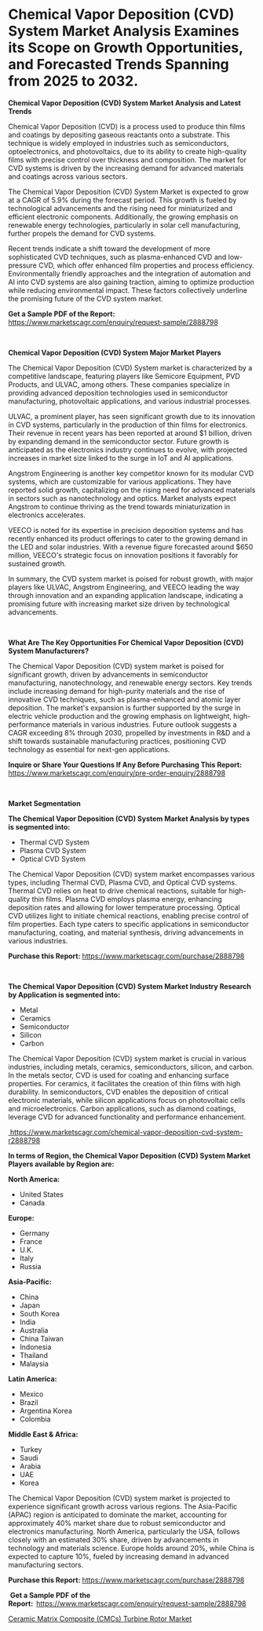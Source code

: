 <p><h1>Chemical Vapor Deposition (CVD) System Market Analysis Examines its Scope on Growth Opportunities, and Forecasted Trends Spanning from 2025 to 2032.</h1></p><p><strong>Chemical Vapor Deposition (CVD) System Market Analysis and Latest Trends</strong></p>
<p><p>Chemical Vapor Deposition (CVD) is a process used to produce thin films and coatings by depositing gaseous reactants onto a substrate. This technique is widely employed in industries such as semiconductors, optoelectronics, and photovoltaics, due to its ability to create high-quality films with precise control over thickness and composition. The market for CVD systems is driven by the increasing demand for advanced materials and coatings across various sectors.</p><p>The Chemical Vapor Deposition (CVD) System Market is expected to grow at a CAGR of 5.9% during the forecast period. This growth is fueled by technological advancements and the rising need for miniaturized and efficient electronic components. Additionally, the growing emphasis on renewable energy technologies, particularly in solar cell manufacturing, further propels the demand for CVD systems. </p><p>Recent trends indicate a shift toward the development of more sophisticated CVD techniques, such as plasma-enhanced CVD and low-pressure CVD, which offer enhanced film properties and process efficiency. Environmentally friendly approaches and the integration of automation and AI into CVD systems are also gaining traction, aiming to optimize production while reducing environmental impact. These factors collectively underline the promising future of the CVD system market.</p></p>
<p><strong>Get a Sample PDF of the Report:&nbsp;</strong> <a href="https://www.marketscagr.com/enquiry/request-sample/2888798?utm_campaign=2770&utm_medium=2&utm_source=Github&utm_content=ia&utm_term=14032025&utm_id=chemical-vapor-deposition-cvd-system">https://www.marketscagr.com/enquiry/request-sample/2888798</a></p>
<p>&nbsp;</p>
<p><strong>Chemical Vapor Deposition (CVD) System Major Market Players</strong></p>
<p><p>The Chemical Vapor Deposition (CVD) System market is characterized by a competitive landscape, featuring players like Semicore Equipment, PVD Products, and ULVAC, among others. These companies specialize in providing advanced deposition technologies used in semiconductor manufacturing, photovoltaic applications, and various industrial processes.</p><p>ULVAC, a prominent player, has seen significant growth due to its innovation in CVD systems, particularly in the production of thin films for electronics. Their revenue in recent years has been reported at around $1 billion, driven by expanding demand in the semiconductor sector. Future growth is anticipated as the electronics industry continues to evolve, with projected increases in market size linked to the surge in IoT and AI applications.</p><p>Angstrom Engineering is another key competitor known for its modular CVD systems, which are customizable for various applications. They have reported solid growth, capitalizing on the rising need for advanced materials in sectors such as nanotechnology and optics. Market analysts expect Angstrom to continue thriving as the trend towards miniaturization in electronics accelerates.</p><p>VEECO is noted for its expertise in precision deposition systems and has recently enhanced its product offerings to cater to the growing demand in the LED and solar industries. With a revenue figure forecasted around $650 million, VEECO's strategic focus on innovation positions it favorably for sustained growth.</p><p>In summary, the CVD system market is poised for robust growth, with major players like ULVAC, Angstrom Engineering, and VEECO leading the way through innovation and an expanding application landscape, indicating a promising future with increasing market size driven by technological advancements.</p></p>
<p>&nbsp;</p>
<p><strong>What Are The Key Opportunities For Chemical Vapor Deposition (CVD) System Manufacturers?</strong></p>
<p><p>The Chemical Vapor Deposition (CVD) system market is poised for significant growth, driven by advancements in semiconductor manufacturing, nanotechnology, and renewable energy sectors. Key trends include increasing demand for high-purity materials and the rise of innovative CVD techniques, such as plasma-enhanced and atomic layer deposition. The market's expansion is further supported by the surge in electric vehicle production and the growing emphasis on lightweight, high-performance materials in various industries. Future outlook suggests a CAGR exceeding 8% through 2030, propelled by investments in R&D and a shift towards sustainable manufacturing practices, positioning CVD technology as essential for next-gen applications.</p></p>
<p><strong>Inquire or Share Your Questions If Any Before Purchasing This Report:</strong> <a href="https://www.marketscagr.com/enquiry/pre-order-enquiry/2888798?utm_campaign=2770&utm_medium=2&utm_source=Github&utm_content=ia&utm_term=14032025&utm_id=chemical-vapor-deposition-cvd-system">https://www.marketscagr.com/enquiry/pre-order-enquiry/2888798</a></p>
<p>&nbsp;</p>
<p><strong>Market Segmentation</strong></p>
<p><strong>The Chemical Vapor Deposition (CVD) System Market Analysis by types is segmented into:</strong></p>
<p><ul><li> Thermal CVD System</li><li>Plasma CVD System</li><li>Optical CVD System </li></ul></p>
<p><p>The Chemical Vapor Deposition (CVD) system market encompasses various types, including Thermal CVD, Plasma CVD, and Optical CVD systems. Thermal CVD relies on heat to drive chemical reactions, suitable for high-quality thin films. Plasma CVD employs plasma energy, enhancing deposition rates and allowing for lower temperature processing. Optical CVD utilizes light to initiate chemical reactions, enabling precise control of film properties. Each type caters to specific applications in semiconductor manufacturing, coating, and material synthesis, driving advancements in various industries.</p></p>
<p><strong>Purchase this Report:&nbsp;</strong><a href="https://www.marketscagr.com/purchase/2888798?utm_campaign=2770&utm_medium=2&utm_source=Github&utm_content=ia&utm_term=14032025&utm_id=chemical-vapor-deposition-cvd-system">https://www.marketscagr.com/purchase/2888798</a></p>
<p>&nbsp;</p>
<p><strong>The Chemical Vapor Deposition (CVD) System Market Industry Research by Application is segmented into:</strong></p>
<p><ul><li> Metal</li><li>Ceramics</li><li>Semiconductor</li><li>Silicon</li><li>Carbon </li></ul></p>
<p><p>The Chemical Vapor Deposition (CVD) system market is crucial in various industries, including metals, ceramics, semiconductors, silicon, and carbon. In the metals sector, CVD is used for coating and enhancing surface properties. For ceramics, it facilitates the creation of thin films with high durability. In semiconductors, CVD enables the deposition of critical electronic materials, while silicon applications focus on photovoltaic cells and microelectronics. Carbon applications, such as diamond coatings, leverage CVD for advanced functionality and performance enhancement.</p></p>
<p><a href="https://www.marketscagr.com/chemical-vapor-deposition-cvd-system-r2888798?utm_campaign=2770&utm_medium=2&utm_source=Github&utm_content=ia&utm_term=14032025&utm_id=chemical-vapor-deposition-cvd-system">&nbsp;https://www.marketscagr.com/chemical-vapor-deposition-cvd-system-r2888798</a></p>
<p><strong>In terms of Region, the Chemical Vapor Deposition (CVD) System Market Players available by Region are:</strong></p>
<p>
    <p> <strong> North America: </strong>
        <ul>
            <li>United States</li>
            <li>Canada</li>
        </ul>
        </p> 
    <p> <strong> Europe: </strong>
        <ul>
            <li>Germany</li>
            <li>France</li>
            <li>U.K.</li>
            <li>Italy</li>
            <li>Russia</li>
        </ul>
        </p> 
    <p> <strong> Asia-Pacific: </strong>
        <ul>
            <li>China</li>
            <li>Japan</li>
            <li>South Korea</li>
            <li>India</li>
            <li>Australia</li>
            <li>China Taiwan</li>
            <li>Indonesia</li>
            <li>Thailand</li>
            <li>Malaysia</li>
        </ul>
        </p> 
    <p> <strong> Latin America: </strong>
        <ul>
            <li>Mexico</li>
            <li>Brazil</li>
            <li>Argentina Korea</li>
            <li>Colombia</li>
        </ul>
        </p> 
    <p> <strong> Middle East & Africa: </strong>
        <ul>
            <li>Turkey</li>
            <li>Saudi</li>
            <li>Arabia</li>
            <li>UAE</li>
            <li>Korea</li>
        </ul>
    </p>
    </p>
<p><p>The Chemical Vapor Deposition (CVD) system market is projected to experience significant growth across various regions. The Asia-Pacific (APAC) region is anticipated to dominate the market, accounting for approximately 40% market share due to robust semiconductor and electronics manufacturing. North America, particularly the USA, follows closely with an estimated 30% share, driven by advancements in technology and materials science. Europe holds around 20%, while China is expected to capture 10%, fueled by increasing demand in advanced manufacturing sectors.</p></p>
<p><strong>Purchase this Report: </strong><a href="https://www.marketscagr.com/purchase/2888798?utm_campaign=2770&utm_medium=2&utm_source=Github&utm_content=ia&utm_term=14032025&utm_id=chemical-vapor-deposition-cvd-system">https://www.marketscagr.com/purchase/2888798</a></p>
<p>&nbsp;<strong>Get a Sample PDF of the Report:&nbsp;&nbsp;</strong><a href="https://www.marketscagr.com/enquiry/request-sample/2888798?utm_campaign=2770&utm_medium=2&utm_source=Github&utm_content=ia&utm_term=14032025&utm_id=chemical-vapor-deposition-cvd-system">https://www.marketscagr.com/enquiry/request-sample/2888798</a></p>
<p><strong></strong></p>
<p><p><a href="https://github.com/tselahiara/Market-Research-Report-List-1/blob/main/ceramic-matrix-composite-cmcs-turbine-rotor-market.md?utm_campaign=2770&utm_medium=2&utm_source=Github&utm_content=ia&utm_term=14032025&utm_id=chemical-vapor-deposition-cvd-system">Ceramic Matrix Composite (CMCs) Turbine Rotor Market</a></p></p>